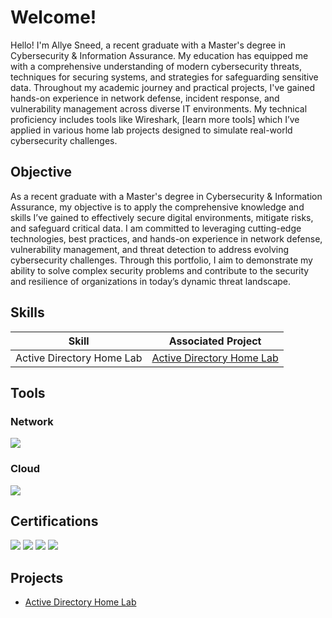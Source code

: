 # Welcome!

Hello! I'm Allye Sneed, a recent graduate with a Master's degree in Cybersecurity & Information Assurance. My education has equipped me with a comprehensive understanding of modern cybersecurity threats, techniques for securing systems, and strategies for safeguarding sensitive data. Throughout my academic journey and practical projects, I've gained hands-on experience in network defense, incident response, and vulnerability management across diverse IT environments. My technical proficiency includes tools like Wireshark, [learn more tools] which I’ve applied in various home lab projects designed to simulate real-world cybersecurity challenges.

## Objective
As a recent graduate with a Master's degree in Cybersecurity & Information Assurance, my objective is to apply the comprehensive knowledge and skills I’ve gained to effectively secure digital environments, mitigate risks, and safeguard critical data. I am committed to leveraging cutting-edge technologies, best practices, and hands-on experience in network defense, vulnerability management, and threat detection to address evolving cybersecurity challenges. Through this portfolio, I aim to demonstrate my ability to solve complex security problems and contribute to the security and resilience of organizations in today’s dynamic threat landscape.

## Skills


| Skill                                         | Associated Project         |
|-----------------------------------------------|----------------------------|
| Active Directory Home Lab         | <a href="https://github.com/as-cyber1/ActiveDirectoryHomeLab/tree/main"> Active Directory Home Lab</a> |


## Tools
### Network 
 <div>
    <img src="https://img.shields.io/badge/-Wireshark-1679A7?&style=for-the-badge&logo=Wireshark&logoColor=white" />
 </div>

 ### Cloud
  <div>
    <img src="https://img.shields.io/badge/-Microsoft_Azure-0078D4?&style=for-the-badge&logo=Microsoft_Azure&logoColor=white" />

  </div>

## Certifications
<div>
   <img src="https://img.shields.io/badge/-Microsoft_Azure_Fundamentals-0078D4?&style=for-the-badge&logo=Microsoft_Azure&logoColor=white" />
  <img src="https://img.shields.io/badge/-ISC2_Certified_in_Cybersecurity-0062FF?&style=for-the-badge&logo=ISC2&logoColor=white" />
<img src="https://img.shields.io/badge/-CySA%2B-FF0000?&style=for-the-badge&logo=CompTIA&logoColor=white" />
 <img src="https://img.shields.io/badge/-Pentest%2B-4D4D4D?&style=for-the-badge&logo=CompTIA&logoColor=white" />
</div>

## Projects
-  <a href="https://github.com/as-cyber1/ActiveDirectoryHomeLab/tree/main"> Active Directory Home Lab</a>



